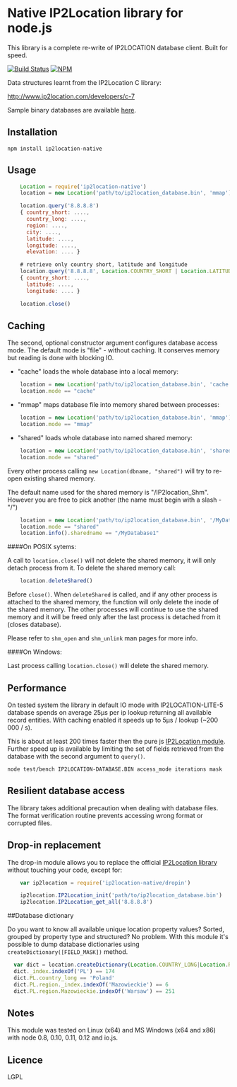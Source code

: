 Native IP2Location library for node.js
======================================

This library is a complete re-write of IP2LOCATION database client.
Built for speed.

[![Build Status][BS img]][Build Status]
[![NPM][NPM img]][NPM Status]

Data structures learnt from the IP2Location C library:

http://www.ip2location.com/developers/c-7

Sample binary databases are available [here][ip2Location-devel-db].

## Installation

    npm install ip2location-native

## Usage

```js
    Location = require('ip2location-native')
    location = new Location('path/to/ip2location_database.bin', 'mmap')

    location.query('8.8.8.8')
    { country_short: ....,
      country_long: ....,
      region: ....,
      city: ....,
      latitude: ....,
      longitude: ....,
      elevation: .... }

    # retrieve only country short, latitude and longitude
    location.query('8.8.8.8', Location.COUNTRY_SHORT | Location.LATITUDE | Location.LONGITUDE)
    { country_short: ....,
      latitude: ....,
      longitude: .... }

    location.close()
```

## Caching

The second, optional constructor argument configures database access mode.
The default mode is "file" - without caching. It conserves memory but reading
is done with blocking IO.

* "cache" loads the whole database into a local memory:

```js
    location = new Location('path/to/ip2location_database.bin', 'cache')
    location.mode == "cache"
```

* "mmap" maps database file into memory shared between processes:

```js
    location = new Location('path/to/ip2location_database.bin', 'mmap')
    location.mode == "mmap"
```

* "shared" loads whole database into named shared memory:

```js
    location = new Location('path/to/ip2location_database.bin', 'shared')
    location.mode == "shared"
```

Every other process calling `new Location(dbname, "shared")` will try to re-open
existing shared memory.

The default name used for the shared memory is "/IP2location_Shm".
However you are free to pick another (the name must begin with a slash - "/")

```js
    location = new Location('path/to/ip2location_database.bin', '/MyDatabase1')
    location.mode == "shared"
    location.info().sharedname == "/MyDatabase1"
```

####On POSIX sytems:

A call to `location.close()` will not delete the shared memory, it will only
detach process from it. To delete the shared memory call:

```js
    location.deleteShared()
```

Before `close()`.
When `deleteShared` is called, and if any other process is attached to the
shared memory, the function will only delete the inode of the shared memory.
The other processes will continue to use the shared memory and it will be freed
only after the last process is detached from it (closes database).

Please refer to `shm_open` and `shm_unlink` man pages for more info.

####On Windows:

Last process calling `location.close()` will delete the shared memory.

## Performance

On tested system the library in default IO mode with IP2LOCATION-LITE-5
database spends on average 25µs per ip lookup returning all available record
entities. With caching enabled it speeds up to 5µs / lookup (~200 000 / s).

This is about at least 200 times faster then the pure js [IP2Location module][ip2location-nodejs-github].
Further speed up is available by limiting the set of fields retrieved from
the database with the second argument to `query()`.

```
node test/bench IP2LOCATION-DATABASE.BIN access_mode iterations mask
```

## Resilient database access

The library takes additional precaution when dealing with database files.
The format verification routine prevents accessing wrong format or corrupted
files.

## Drop-in replacement

The drop-in module allows you to replace the official [IP2Location library][ip2location-nodejs]
without touching your code, except for:

```js
    var ip2location = require('ip2location-native/dropin')

    ip2location.IP2Location_init('path/to/ip2location_database.bin')
    ip2location.IP2Location_get_all('8.8.8.8')
```

##Database dictionary

Do you want to know all available unique location property values?
Sorted, grouped by property type and structured? No problem.
With this module it's possible to dump database dictionaries using
`createDictionary([FIELD_MASK])` method.

```js
  var dict = location.createDictionary(Location.COUNTRY_LONG|Location.REGION|Location.CITY)
  dict._index.indexOf('PL') == 174
  dict.PL.country_long == 'Poland'
  dict.PL.region._index.indexOf('Mazowieckie') == 6
  dict.PL.region.Mazowieckie.indexOf('Warsaw') == 251
```

## Notes

This module was tested on Linux (x64) and MS Windows (x64 and x86) with
node 0.8, 0.10, 0.11, 0.12 and io.js.

## Licence

LGPL

[Build Status]: https://travis-ci.org/advertine/node-ip2location
[BS img]: https://travis-ci.org/advertine/node-ip2location.svg
[NPM img]: https://nodei.co/npm/ip2location-native.png?compact=true
[NPM Status]: https://nodei.co/npm/ip2location-native/
[ip2location-nodejs]: http://www.ip2location.com/developers/nodejs
[ip2location-nodejs-github]: https://github.com/ip2location-nodejs/IP2Location
[ip2Location-devel-db]: http://www.ip2location.com/developers#sample_ip2location_databases_bin
